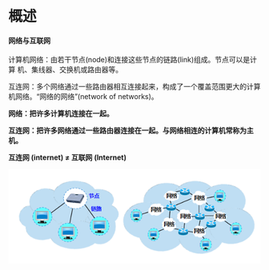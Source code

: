# 概述

#### 网络与互联网

计算机网络：由若干节点(node)和连接这些节点的链路(link)组成。节点可以是计算  		机、集线器、交换机或路由器等。

互连网：多个网络通过一些路由器相互连接起来，构成了一个覆盖范围更大的计算机网络。“网络的网络”(network of networks)。

**网络：把许多计算机连接在一起。**

**互连网：把许多网络通过一些路由器连接在一起。与网络相连的计算机常称为主机。**

**互连网 (internet) ≠ 互联网 (Internet)**

![image](.\img\image.png)
